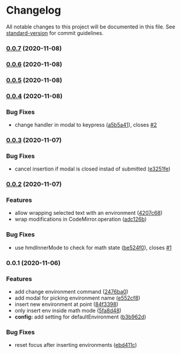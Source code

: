 # Changelog

All notable changes to this project will be documented in this file. See [standard-version](https://github.com/conventional-changelog/standard-version) for commit guidelines.

### [0.0.7](https://github.com/raineszm/obsidian-latex-environments/compare/v0.0.6...v0.0.7) (2020-11-08)

### [0.0.6](https://github.com/raineszm/obsidian-latex-environments/compare/v0.0.5...v0.0.6) (2020-11-08)

### [0.0.5](https://github.com/raineszm/obsidian-latex-environments/compare/v0.0.4...v0.0.5) (2020-11-08)

### [0.0.4](https://github.com/raineszm/obsidian-latex-environments/compare/v0.0.3...v0.0.4) (2020-11-08)


### Bug Fixes

* change handler in modal to keypress ([a5b5a41](https://github.com/raineszm/obsidian-latex-environments/commit/a5b5a41f91f13da9ac7196add8cf2f7affcdb291)), closes [#2](https://github.com/raineszm/obsidian-latex-environments/issues/2)

### [0.0.3](https://github.com/raineszm/obsidian-latex-environments/compare/v0.0.2...v0.0.3) (2020-11-07)


### Bug Fixes

* cancel insertion if modal is closed instad of submitted ([e3251fe](https://github.com/raineszm/obsidian-latex-environments/commit/e3251feb5da17896518b3779f4e596b004fea750))

### [0.0.2](https://github.com/raineszm/obsidian-latex-environments/compare/v0.0.1...v0.0.2) (2020-11-07)


### Features

* allow wrapping selected text with an environment ([4207c68](https://github.com/raineszm/obsidian-latex-environments/commit/4207c68d10fededfc6f85801917313b635970375))
* wrap modifications in CodeMirror.operation ([adc126b](https://github.com/raineszm/obsidian-latex-environments/commit/adc126bc70a3ab133f9827b52c5d631aa9b04215))


### Bug Fixes

* use hmdInnerMode to check for math state ([be524f0](https://github.com/raineszm/obsidian-latex-environments/commit/be524f039ecabdb75f5020da2659608e42741cdf)), closes [#1](https://github.com/raineszm/obsidian-latex-environments/issues/1)

### 0.0.1 (2020-11-06)


### Features

* add change environment command ([2476ba0](https://github.com/raineszm/obsidian-latex-environments/commit/2476ba0a35faed5c548b521130b33ce7b92e36dc))
* add modal for picking environment name ([e552cf8](https://github.com/raineszm/obsidian-latex-environments/commit/e552cf8f006ff853c21b665069db608093a3e529))
* insert new environment at point ([84f3398](https://github.com/raineszm/obsidian-latex-environments/commit/84f3398ade4076537d31b844bd959235dc934463))
* only insert env inside math mode ([5fa8d48](https://github.com/raineszm/obsidian-latex-environments/commit/5fa8d484ddcc844e4d27b510b06f7b74584f03f3))
* **config:** add setting for defaultEnvironment ([b3b962d](https://github.com/raineszm/obsidian-latex-environments/commit/b3b962de887f826b8d7b5d4a0c56d39dafab54f4))


### Bug Fixes

* reset focus after inserting environments ([ebd411c](https://github.com/raineszm/obsidian-latex-environments/commit/ebd411c2b8154902bf394b1002d6064cbcd6e8a7))
